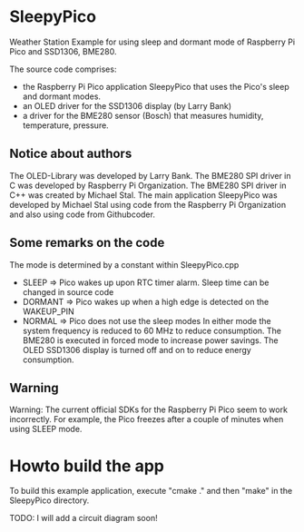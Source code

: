 # SleepyPico
Weather Station Example for using sleep and dormant mode of Raspberry Pi Pico and SSD1306, BME280.

The source code comprises:
- the Raspberry Pi Pico application SleepyPico that uses the Pico's sleep and dormant modes. 
- an OLED driver for the SSD1306 display (by Larry Bank)
- a driver for the BME280 sensor (Bosch) that measures humidity, temperature, pressure. 

## Notice about authors
The OLED-Library was developed by Larry Bank.
The BME280 SPI driver in C   was developed by Raspberry Pi Organization.
The BME280 SPI driver in C++ was created by Michael Stal.
The main application SleepyPico was developed by Michael Stal using code from the Raspberry Pi Organization
and also using code from Githubcoder.

## Some remarks on the code
The mode is determined by a constant within SleepyPico.cpp
- SLEEP        => Pico wakes up upon RTC timer alarm. Sleep time can be changed  in source code
- DORMANT => Pico wakes up when a high edge is detected on the WAKEUP_PIN
- NORMAL    => Pico does not use the sleep modes
In either mode the system frequency is reduced to 60 MHz to reduce consumption.
The BME280 is executed in forced mode to increase power savings.
The OLED SSD1306 display is turned off and on to reduce energy consumption.

## Warning
Warning: The current official SDKs for the Raspberry Pi Pico seem to work incorrectly. For example, the Pico freezes after a couple of minutes when using SLEEP mode.

  
# Howto build the app
To build this example application, execute "cmake ." and then "make" in the SleepyPico directory.

TODO: I will add a circuit diagram soon!

